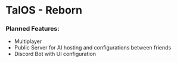 # TalOS - Reborn
### Planned Features:
- Multiplayer
- Public Server for AI hosting and configurations between friends
- Discord Bot with UI configuration
